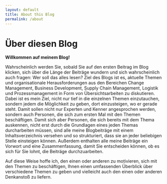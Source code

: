```yaml
---
layout: default
title: About this Blog
permalink: /about
---
```


# Über diesen Blog

**Willkommen auf meinem Blog!**

Wahrscheinlich werden Sie, sobald Sie auf den ersten Beitrag im Blog klicken, sich über die Länge der Beiträge wundern und sich wahrscheinlich auch fragen: Wer soll das alles lesen? Ziel des Blogs ist es, aktuelle Themen und organisationale Herausforderungen aus den Bereichen Change Management, Business Development, Supply Chain Management, Logistik und Prozessmanagement in Form von Übersichtsarbeiten zu diskutieren. Dabei ist es mein Ziel, nicht nur tief in die einzelnen Themen einzutauchen, sondern jedem die Möglichkeit zu geben, dort einzusteigen, wo er gerade steht. Damit sollen nicht nur Experten und Kenner angesprochen werden, sondern auch Personen, die sich zum ersten Mal mit den Themen beschäftigen. Damit sich aber Personen, die sich bereits mit dem Thema auskennen, nicht erst durch die Grundlagen eines jeden Themas durcharbeiten müssen, sind alle meine Blogbeiträge mit einem Inhaltsverzeichnis versehen und so strukturiert, dass sie an jeder beliebigen Stelle einsteigen können. Außerdem enthalten alle meine Beiträge ein Vorwort und eine Zusammenfassung, damit Sie entscheiden können, ob es sich für Sie lohnt, die Beiträge durchzuarbeiten. 

Auf diese Weise hoffe ich, den einen oder anderen zu motivieren, sich mit den Themen zu beschäftigen, Ihnen einen umfassenden Überblick über verschiedene Themen zu geben und vielleicht auch den einen oder anderen Denkanstoß zu liefern.
